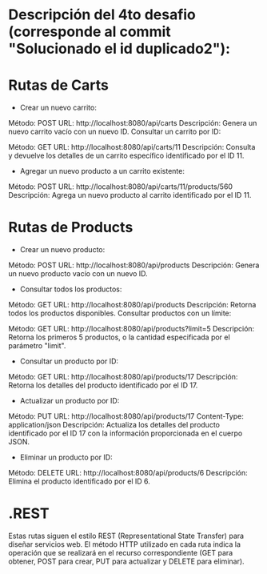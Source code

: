 # Descripción del 4to desafio (corresponde al commit "Solucionado el id duplicado2"):

# Rutas de Carts
* Crear un nuevo carrito:

Método: POST
URL: http://localhost:8080/api/carts
Descripción: Genera un nuevo carrito vacío con un nuevo ID.
Consultar un carrito por ID:

Método: GET
URL: http://localhost:8080/api/carts/11
Descripción: Consulta y devuelve los detalles de un carrito específico identificado por el ID 11.
* Agregar un nuevo producto a un carrito existente:

Método: POST
URL: http://localhost:8080/api/carts/11/products/560
Descripción: Agrega un nuevo producto al carrito identificado por el ID 11.
# Rutas de Products
* Crear un nuevo producto:

Método: POST
URL: http://localhost:8080/api/products
Descripción: Genera un nuevo producto vacío con un nuevo ID.
* Consultar todos los productos:

Método: GET
URL: http://localhost:8080/api/products
Descripción: Retorna todos los productos disponibles.
Consultar productos con un límite:

Método: GET
URL: http://localhost:8080/api/products?limit=5
Descripción: Retorna los primeros 5 productos, o la cantidad especificada por el parámetro "limit".
* Consultar un producto por ID:

Método: GET
URL: http://localhost:8080/api/products/17
Descripción: Retorna los detalles del producto identificado por el ID 17.
* Actualizar un producto por ID:

Método: PUT
URL: http://localhost:8080/api/products/17
Content-Type: application/json
Descripción: Actualiza los detalles del producto identificado por el ID 17 con la información proporcionada en el cuerpo JSON.
* Eliminar un producto por ID:

Método: DELETE
URL: http://localhost:8080/api/products/6
Descripción: Elimina el producto identificado por el ID 6.

# .REST
Estas rutas siguen el estilo REST (Representational State Transfer) para diseñar servicios web. El método HTTP utilizado en cada ruta indica la operación que se realizará en el recurso correspondiente (GET para obtener, POST para crear, PUT para actualizar y DELETE para eliminar).
